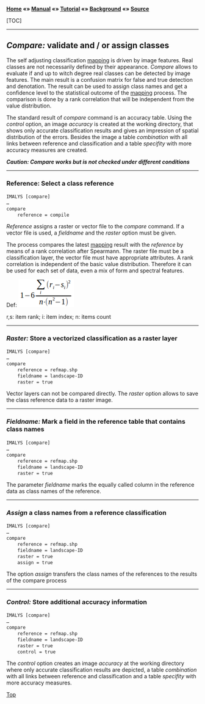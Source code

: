 **[Home](../README.md) «» [Manual](../manual/README.md) «» [Tutorial](../tutorial/README.md) «» [Background](../background/README.md) «» [Source](../source)**

[TOC]

------

## *Compare:* validate and / or assign classes

The self adjusting classification [mapping](9_Mapping.md) is driven by image features. Real classes are not necessarily defined by their appearance. *Compare* allows to evaluate if and up to witch degree real classes can be detected by image features. The main result is a confusion matrix for false and true detection and denotation. The result can be used to assign class names and get a confidence level to the statistical outcome of the [mapping](9_Mapping.md) process. The comparison is done by a rank correlation that will be independent from the value distribution.

The standard result of *compare* command is an accuracy table. Using the *control* option, an image *accuracy* is created at the working directory, that shows only accurate classification results and gives an impression of spatial distribution of the errors. Besides the image a table *combination* with all links between reference and classification and a table *specifity* with more accuracy measures are created. 

***Caution: Compare works but is not checked under different conditions***

------

### Reference: Select a class reference

```
IMALYS [compare]
…
compare
	reference = compile
```

*Reference* assigns a raster or vector file to the *compare* command. If a vector file is used, a *fieldname* and the *raster* option must be given. 

The process compares the latest [mapping](9_Mapping.md) result with the *reference* by means of a rank correlation after Spearmann. The raster file must be a classification layer, the vector file must have appropriate attributes. A rank correlation is independent of the basic value distribution. Therefore it can be used for each set of data, even a mix of form and spectral features.

Def: ![](../images/M10_Rank.png)

r,s: item rank; i: item index; n: items count

------

### *Raster:* Store a vectorized classification as a raster layer

```
IMALYS [compare]
…
compare
	reference = refmap.shp
	fieldname = landscape-ID
	raster = true
```

Vector layers can not be compared directly. The *raster* option allows to save the class reference data to a raster image.  

------

### *Fieldname:* Mark a field in the reference table that contains class names

```
IMALYS [compare]
…
compare
	reference = refmap.shp
	fieldname = landscape-ID
	raster = true
```

The parameter *fieldname* marks the equally called column in the reference data as class names of the reference.

------

### *Assign* a class names from a reference classification

```
IMALYS [compare]
…
compare
	reference = refmap.shp
	fieldname = landscape-ID
	raster = true
	assign = true
```

The option *assign* transfers the class names of the references to the results of the compare process

------

### *Control:* Store additional accuracy information

```
IMALYS [compare]
…
compare
	reference = refmap.shp
	fieldname = landscape-ID
	raster = true
	control = true
```

The *control* option creates an image *accuracy* at the working directory where only accurate classification results are depicted, a table *combination* with all links between reference and classification and a table *specifity* with more accuracy measures. 

[Top](10_Compare.md)
